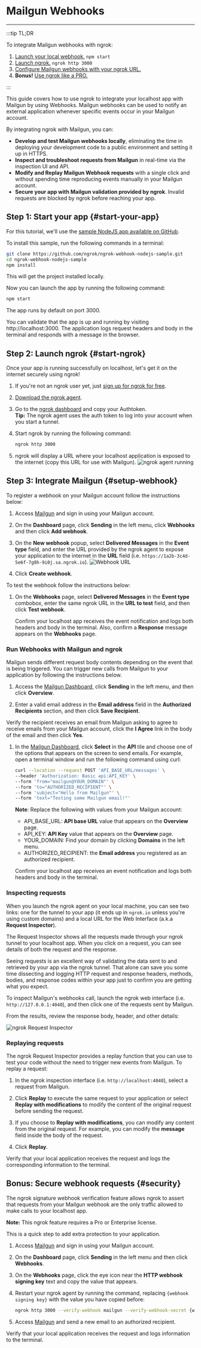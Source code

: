 # Mailgun Webhooks
------------

:::tip TL;DR

To integrate Mailgun webhooks with ngrok:
1. [Launch your local webhook.](#start-your-app) `npm start`
1. [Launch ngrok.](#start-ngrok) `ngrok http 3000`
1. [Configure Mailgun webhooks with your ngrok URL.](#setup-webhook)
1. **Bonus!** [Use ngrok like a PRO.](#security)

:::


This guide covers how to use ngrok to integrate your localhost app with Mailgun by using Webhooks.
Mailgun webhooks can be used to notify an external application whenever specific events occur in your Mailgun account. 

By integrating ngrok with Mailgun, you can:

- **Develop and test Mailgun webhooks locally**, eliminating the time in deploying your development code to a public environment and setting it up in HTTPS.
- **Inspect and troubleshoot requests from Mailgun** in real-time via the inspection UI and API.
- **Modify and Replay Mailgun Webhook requests** with a single click and without spending time reproducing events manually in your Mailgun account.
- **Secure your app with Mailgun validation provided by ngrok**. Invalid requests are blocked by ngrok before reaching your app.


## **Step 1**: Start your app {#start-your-app}

For this tutorial, we'll use the [sample NodeJS app available on GitHub](https://github.com/ngrok/ngrok-webhook-nodejs-sample). 

To install this sample, run the following commands in a terminal:

```bash
git clone https://github.com/ngrok/ngrok-webhook-nodejs-sample.git
cd ngrok-webhook-nodejs-sample
npm install
```

This will get the project installed locally.

Now you can launch the app by running the following command: 

```bash
npm start
```

The app runs by default on port 3000. 

You can validate that the app is up and running by visiting http://localhost:3000. The application logs request headers and body in the terminal and responds with a message in the browser.


## **Step 2**: Launch ngrok {#start-ngrok}

Once your app is running successfully on localhost, let's get it on the internet securely using ngrok! 

1. If you're not an ngrok user yet, just [sign up for ngrok for free](https://ngrok.com/signup).

1. [Download the ngrok agent](https://ngrok.com/download).

1. Go to the [ngrok dashboard](https://dashboard.ngrok.com) and copy your Authtoken. <br />
    **Tip:** The ngrok agent uses the auth token to log into your account when you start a tunnel.
    
1. Start ngrok by running the following command:
    ```bash
    ngrok http 3000
    ```

1. ngrok will display a URL where your localhost application is exposed to the internet (copy this URL for use with Mailgun).
    ![ngrok agent running](/img/integrations/launch_ngrok_tunnel.png)


## **Step 3**: Integrate Mailgun {#setup-webhook}

To register a webhook on your Mailgun account follow the instructions below:

1. Access [Mailgun](https://app.mailgun.com/) and sign in using your Mailgun account.

1. On the **Dashboard** page, click **Sending** in the left menu, click **Webhooks** and then click **Add webhook**.

1. On the **New webhook** popup, select **Delivered Messages** in the **Event type** field, and enter the URL provided by the ngrok agent to expose your application to the internet in the **URL** field (i.e. `https://1a2b-3c4d-5e6f-7g8h-9i0j.sa.ngrok.io`).
    ![Webhook URL](img/ngrok_url_configuration_mailgun.png)

1. Click **Create webhook**.

To test the webhook follow the instructions below:

1. On the **Webhooks** page, select **Delivered Messages** in the **Event type** combobox, enter the same ngrok URL in the **URL to test** field, and then click **Test webhook**.

    Confirm your localhost app receives the event notification and logs both headers and body in the terminal. Also, confirm a **Response** message appears on the **Webhooks** page.


### Run Webhooks with Mailgun and ngrok

Mailgun sends different request body contents depending on the event that is being triggered.
You can trigger new calls from Mailgun to your application by following the instructions below.

1. Access the [Mailgun Dashboard](https://app.mailgun.com/), click **Sending** in the left menu, and then click **Overview**.

1. Enter a valid email address in the **Email address** field in the **Authorized Recipients** section, and then click **Save Recipient**.

Verify the recipient receives an email from Mailgun asking to agree to receive emails from your Mailgun account, click the **I Agree** link in the body of the email and then click **Yes**.

1. In the [Mailgun Dashboard](https://app.mailgun.com/), click **Select** in the **API** tile and choose one of the options that appears on the screen to send emails. For example, open a terminal window and run the following command using curl:
    ```bash
    curl --location --request POST 'API_BASE_URL/messages' \
    --header 'Authorization: Basic api:API_KEY' \
    --form 'from="mailgun@YOUR_DOMAIN"' \
    --form 'to="AUTHORIZED_RECIPIENT"' \
    --form 'subject="Hello from Mailgun"' \
    --form 'text="Testing some Mailgun email!"'
    ```
    **Note**: Replace the following with values from your Mailgun account:
    - API_BASE_URL: **API base URL** value that appears on the **Overview** page.
    - API_KEY: **API Key** value that appears on the **Overview** page.
    - YOUR_DOMAIN: Find your domain by clicking **Domains** in the left menu.
    - AUTHORIZED_RECIPIENT: the **Email address** you registered as an authorized recipient.

    Confirm your localhost app receives an event notification and logs both headers and body in the terminal.


### Inspecting requests

When you launch the ngrok agent on your local machine, you can see two links: one for the tunnel to your app (it ends up in `ngrok.io` unless you're using custom domains) and a local URL for the Web Interface (a.k.a **Request Inspector**).

The Request Inspector shows all the requests made through your ngrok tunnel to your localhost app. When you click on a request, you can see details of both the request and the response.

Seeing requests is an excellent way of validating the data sent to and retrieved by your app via the ngrok tunnel. That alone can save you some time dissecting and logging HTTP request and response headers, methods, bodies, and response codes within your app just to confirm you are getting what you expect.

To inspect Mailgun's webhooks call, launch the ngrok web interface (i.e. `http://127.0.0.1:4040`), and then click one of the requests sent by Mailgun.

From the results, review the response body, header, and other details:

![ngrok Request Inspector](img/ngrok_introspection_mailgun_webhooks.png)


### Replaying requests

The ngrok Request Inspector provides a replay function that you can use to test your code without the need to trigger new events from Mailgun. To replay a request:

1. In the ngrok inspection interface (i.e. `http://localhost:4040`), select a request from Mailgun.

1. Click **Replay** to execute the same request to your application or select **Replay with modifications** to modify the content of the original request before sending the request.

1. If you choose to **Replay with modifications**, you can modify any content from the original request. For example, you can modify the **message** field inside the body of the request.

1. Click **Replay**.

Verify that your local application receives the request and logs the corresponding information to the terminal.


## **Bonus**: Secure webhook requests {#security}

The ngrok signature webhook verification feature allows ngrok to assert that requests from your Mailgun webhook are the only traffic allowed to make calls to your localhost app.

**Note:** This ngrok feature requires a Pro or Enterprise license.

This is a quick step to add extra protection to your application.

1. Access [Mailgun](https://app.mailgun.com/) and sign in using your Mailgun account.

1. On the **Dashboard** page, click **Sending** in the left menu and then click **Webhooks**.

1. On the **Webhooks** page, click the eye icon near the **HTTP webhook signing key** text and copy the value that appears.

1. Restart your ngrok agent by running the command, replacing `{webhook signing key}` with the value you have copied before:
    ```bash
    ngrok http 3000 --verify-webhook mailgun --verify-webhook-secret {webhook signing key}
    ```

1. Access [Mailgun](https://app.mailgun.com/) and send a new email to an authorized recipient.

Verify that your local application receives the request and logs information to the terminal.
